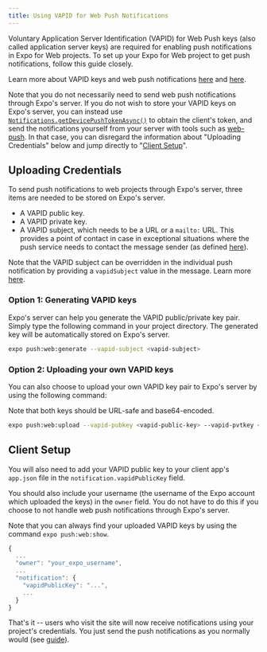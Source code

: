 ```yaml
---
title: Using VAPID for Web Push Notifications
---
```


Voluntary Application Server Identification (VAPID) for Web Push keys (also called application server keys) are required for enabling push notifications in Expo for Web projects. To set up your Expo for Web project to get push notifications, follow this guide closely.

Learn more about VAPID keys and web push notifications [here](https://developers.google.com/web/updates/2016/07/web-push-interop-wins) and [here](https://developers.google.com/web/fundamentals/push-notifications/).

Note that you do not necessarily need to send web push notifications through Expo's server. If you do not wish to store your VAPID keys on Expo's server, you can instead use [`Notifications.getDevicePushTokenAsync()`](../../sdk/notifications/#notificationsgetdevicepushtokenasyncconfig) to obtain the client's token, and send the notifications yourself from your server with tools such as [web-push](https://github.com/web-push-libs/web-push). In that case, you can disregard the information about "Uploading Credentials" below and jump directly to "[Client Setup](#client-setup)".

## Uploading Credentials

To send push notifications to web projects through Expo's server, three items are needed to be stored on Expo's server.

- A VAPID public key.
- A VAPID private key.
- A VAPID subject, which needs to be a URL or a `mailto:` URL. This provides a point of contact in case in exceptional situations where the push service needs to contact the message sender (as defined [here](https://tools.ietf.org/html/draft-ietf-webpush-vapid-00#section-2.1)).

Note that the VAPID subject can be overridden in the individual push notification by providing a `vapidSubject` value in the message. Learn more [here](../../guides/push-notifications/#message-format).

### Option 1: Generating VAPID keys

Expo's server can help you generate the VAPID public/private key pair. Simply type the following command in your project directory. The generated key will be automatically stored on Expo's server.

```bash
expo push:web:generate --vapid-subject <vapid-subject>
```

### Option 2: Uploading your own VAPID keys

You can also choose to upload your own VAPID key pair to Expo's server by using the following command:

Note that both keys should be URL-safe and base64-encoded.

```bash
expo push:web:upload --vapid-pubkey <vapid-public-key> --vapid-pvtkey <vapid-private-key> --vapid-subject <vapid-subject>
```

## Client Setup

You will also need to add your VAPID public key to your client app's `app.json` file in the `notification.vapidPublicKey` field.

You should also include your username (the username of the Expo account which uploaded the keys) in the `owner` field. You do not have to do this if you choose to not handle web push notifications through Expo's server.

Note that you can always find your uploaded VAPID keys by using the command `expo push:web:show`.

```javascript
{
  ...
  "owner": "your_expo_username",
  ...
  "notification": {
    "vapidPublicKey": "...",
    ...
  }
}
```

That's it -- users who visit the site will now receive notifications using your project's credentials. You just send the push notifications as you normally would (see [guide](../../guides/push-notifications#2-call-expos-push-api-with-the)).
